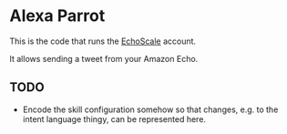 # Alexa Parrot

This is the code that runs the [EchoScale](https://twitter.com/EchoScale) account.

It allows sending a tweet from your Amazon Echo.

## TODO

* Encode the skill configuration somehow so that changes, e.g. to the intent language thingy, can be represented here.
